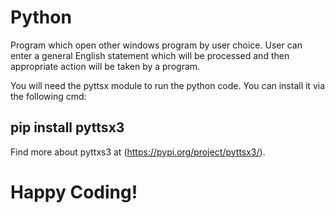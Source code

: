 # Python

Program which open other windows program by user choice.
User can enter a general English statement which will be processed and then appropriate action will be taken by a program.

You will need the pyttsx module to run the python code.
You can install it via the following cmd:

## pip install pyttsx3

Find more about pyttxs3 at (https://pypi.org/project/pyttsx3/). 

# Happy Coding!
